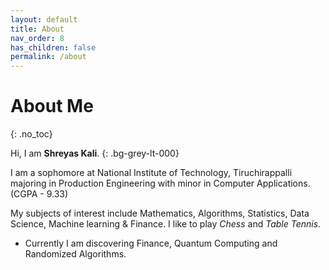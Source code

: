 ```yaml
---
layout: default
title: About
nav_order: 8
has_children: false
permalink: /about
---
```


# About Me
{: .no_toc}

Hi, I am **Shreyas Kali**.
{: .bg-grey-lt-000}

I am a sophomore at National Institute of Technology, Tiruchirappalli majoring in Production Engineering with minor in Computer Applications. (CGPA - 9.33)

My subjects of interest include Mathematics, Algorithms, Statistics, Data Science, Machine learning & Finance. I like to play *Chess* and *Table Tennis*.

- Currently I am discovering Finance, Quantum Computing and Randomized Algorithms.
